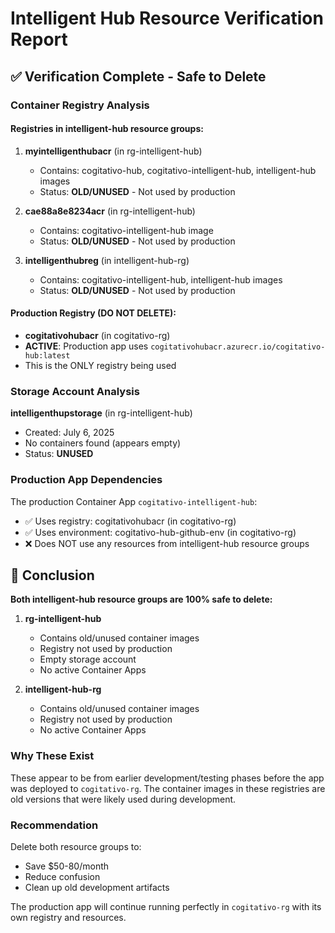 # Intelligent Hub Resource Verification Report

## ✅ Verification Complete - Safe to Delete

### Container Registry Analysis

#### Registries in intelligent-hub resource groups:
1. **myintelligenthubacr** (in rg-intelligent-hub)
   - Contains: cogitativo-hub, cogitativo-intelligent-hub, intelligent-hub images
   - Status: **OLD/UNUSED** - Not used by production

2. **cae88a8e8234acr** (in rg-intelligent-hub)
   - Contains: cogitativo-intelligent-hub image
   - Status: **OLD/UNUSED** - Not used by production

3. **intelligenthubreg** (in intelligent-hub-rg)
   - Contains: cogitativo-intelligent-hub, intelligent-hub images
   - Status: **OLD/UNUSED** - Not used by production

#### Production Registry (DO NOT DELETE):
- **cogitativohubacr** (in cogitativo-rg)
- **ACTIVE**: Production app uses `cogitativohubacr.azurecr.io/cogitativo-hub:latest`
- This is the ONLY registry being used

### Storage Account Analysis

**intelligenthupstorage** (in rg-intelligent-hub)
- Created: July 6, 2025
- No containers found (appears empty)
- Status: **UNUSED**

### Production App Dependencies

The production Container App `cogitativo-intelligent-hub`:
- ✅ Uses registry: cogitativohubacr (in cogitativo-rg)
- ✅ Uses environment: cogitativo-hub-github-env (in cogitativo-rg)
- ❌ Does NOT use any resources from intelligent-hub resource groups

## 🎯 Conclusion

**Both intelligent-hub resource groups are 100% safe to delete:**

1. **rg-intelligent-hub**
   - Contains old/unused container images
   - Registry not used by production
   - Empty storage account
   - No active Container Apps

2. **intelligent-hub-rg**
   - Contains old/unused container images
   - Registry not used by production
   - No active Container Apps

### Why These Exist
These appear to be from earlier development/testing phases before the app was deployed to `cogitativo-rg`. The container images in these registries are old versions that were likely used during development.

### Recommendation
Delete both resource groups to:
- Save $50-80/month
- Reduce confusion
- Clean up old development artifacts

The production app will continue running perfectly in `cogitativo-rg` with its own registry and resources.